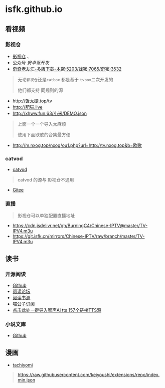 # isfk.github.io

## 看视频


### 影视仓

- [影视仓](https://pan.xunlei.com/s/VNmUhSiajcovKsMCvoWS2FBcA1?pwd=rxcs#) 、
- 公众号 *安卓哥开发*
- [奇奇老友汇-多版下载-本密:5203/蜂密:7065/奇密:3532](https://qiqi2020.lanzouq.com/b09svqv1c)

> 无论`影视仓`还是`catbox` 都是基于 `tvbox`二次开发的
>
> 他们都支持 同规则的源

- http://饭太硬.top/tv
- http://肥猫.live
- http://xhww.fun:63/小米/DEMO.json

> 上面一个一个导入太麻烦
>
> 使用下面欧歌的合集最方便
- http://m.nxog.top/nxog/ou1.php?url=http://tv.nxog.top&b=欧歌

### catvod

- [catvod](https://github.com/catvod/CatVodOpen)

> catvod 的源与 影视仓不通用

- [Gitee](gitee://ea7545b732d5941966e3c43e248c84d2@gitee.com/sfk/cat/master/js/config_open.json)

### 直播

> 影视仓可以单独配置直播地址
- https://cdn.jsdelivr.net/gh/BurningC4/Chinese-IPTV@master/TV-IPV4.m3u
- https://git.isfk.cn/mirrors/Chinese-IPTV/raw/branch/master/TV-IPV4.m3u

## 读书

### 开源阅读

- [Github](https://github.com/gedoor/legado/releases/)
- [阅读论坛](https://legado.cn/)
- [阅读书源](http://yuedu.miaogongzi.net/gx.html)
- [喵公子订阅](https://dy.mgz6.cc/)
- [点击此处一键导入智声Ai tts 157个链接TTS源](legado://import/httpTTS?src=https://909527.xyz/tts/tts_list)

### 小说文库

- [Github](https://github.com/zsakvo/wenku8x)

## 漫画
- [tachiyomi](https://github.com/tachiyomiorg/tachiyomi)
> https://raw.githubusercontent.com/keiyoushi/extensions/repo/index.min.json 
